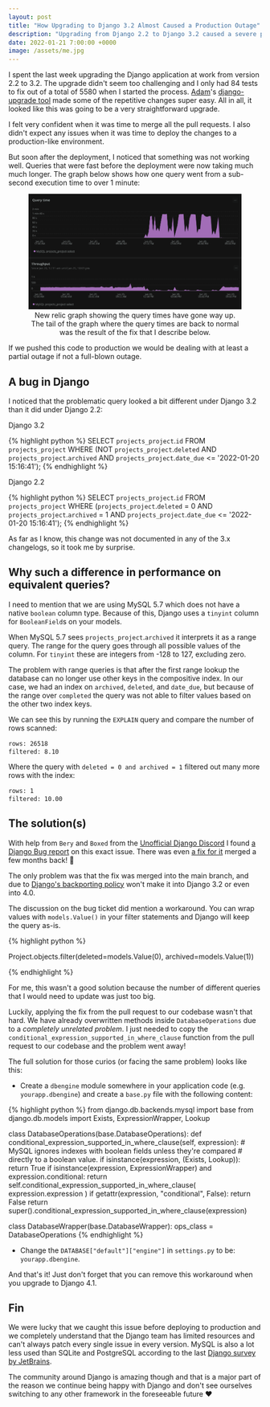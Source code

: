 ```yaml
---
layout: post
title: "How Upgrading to Django 3.2 Almost Caused a Production Outage"
description: "Upgrading from Django 2.2 to Django 3.2 caused a severe performance degradation with MySQL 5.7 due to a bug introduced in Django 3.1."
date: 2022-01-21 7:00:00 +0000
image: /assets/me.jpg
---
```


I spent the last week upgrading the Django application at work from version 2.2 to 3.2. The upgrade didn't seem too challenging and I only had 84 tests to fix out of a total of 5580 when I started the process. [Adam](https://adamj.eu/)'s [django-upgrade tool](https://pypi.org/project/django-upgrade/) made some of the repetitive changes super easy. All in all, it looked like this was going to be a very straightforward upgrade.

I felt very confident when it was time to merge all the pull requests. I also didn't expect any issues when it was time to deploy the changes to a production-like environment.

But soon after the deployment, I noticed that something was not working well. Queries that were fast before the deployment were now taking much much longer. The graph below shows how one query went from a sub-second execution time to over 1 minute:

<figure style="text-align: center">
    <img alt="Graph showing that query times have gone up significantly" src="/assets/pics/django32-query-perf.png" />
    <figcaption>New relic graph showing the query times have gone way up. The tail of the graph where the query times are back to normal was the result of the fix that I describe below.</figcaption>
</figure>

If we pushed this code to production we would be dealing with at least a partial outage if not a full-blown outage.

## A bug in Django

I noticed that the problematic query looked a bit different under Django 3.2 than it did under Django 2.2:

Django 3.2

<!-- prettier-ignore-start -->
{% highlight python %}
SELECT
    `projects_project`.`id`
FROM
    `projects_project`
WHERE (NOT `projects_project`.`deleted`
    AND `projects_project`.`archived`
    AND `projects_project`.`date_due` <= '2022-01-20 15:16:41');
{% endhighlight %}
<!-- prettier-ignore-end -->

Django 2.2

<!-- prettier-ignore-start -->
{% highlight python %}
SELECT
    `projects_project`.`id`
FROM
    `projects_project`
WHERE (`projects_project`.`deleted` = 0
    AND `projects_project`.`archived` = 1
    AND `projects_project`.`date_due` <= '2022-01-20 15:16:41');
{% endhighlight %}
<!-- prettier-ignore-end -->

As far as I know, this change was not documented in any of the 3.x changelogs, so it took me by surprise.

## Why such a difference in performance on equivalent queries?

I need to mention that we are using MySQL 5.7 which does not have a native `boolean` column type. Because of this, Django uses a `tinyint` column for `BooleanField`s on your models.

When MySQL 5.7 sees `projects_project`.`archived` it interprets it as a range query. The range for the query goes through all possible values of the column. For `tinyint` these are integers from -128 to 127, excluding zero.

The problem with range queries is that after the first range lookup the database can no longer use other keys in the compositive index. In our case, we had an index on `archived`, `deleted`, and `date_due`, but because of the range over `completed` the query was not able to filter values based on the other two index keys.

We can see this by running the `EXPLAIN` query and compare the number of rows scanned:

```
rows: 26518
filtered: 8.10
```

Where the query with `deleted = 0 and archived = 1` filtered out many more rows with the index:

```
rows: 1
filtered: 10.00
```

## The solution(s)

With help from `Bery` and `Boxed` from the [Unofficial Django Discord](https://discord.me/unofficial-django) I found [a Django Bug report](https://code.djangoproject.com/ticket/32691) on this exact issue. There was even [a fix for it](https://github.com/django/django/pull/14986/) merged a few months back! 🎉

The only problem was that the fix was merged into the main branch, and due to [Django's backporting policy](https://docs.djangoproject.com/en/4.0/internals/release-process/) won't make it into Django 3.2 or even into 4.0.

The discussion on the bug ticket did mention a workaround. You can wrap values with `models.Value()` in your filter statements and Django will keep the query as-is.

<!-- prettier-ignore-start -->
{% highlight python %}

Project.objects.filter(deleted=models.Value(0), archived=models.Value(1))

{% endhighlight %}
<!-- prettier-ignore-end -->

For me, this wasn't a good solution because the number of different queries that I would need to update was just too big.

Luckily, applying the fix from the pull request to our codebase wasn't that hard. We have already overwritten methods inside `DatabaseOperations` due to a <em data-tooltip="A story for another blog post 😅">completely unrelated problem</em>. I just needed to copy the `conditional_expression_supported_in_where_clause` function from the pull request to our codebase and the problem went away!

The full solution for those curios (or facing the same problem) looks like this:

- Create a `dbengine` module somewhere in your application code (e.g. `yourapp.dbengine`) and create a `base.py` file with the following content:

<!-- prettier-ignore-start -->
{% highlight python %}
from django.db.backends.mysql import base
from django.db.models import Exists, ExpressionWrapper, Lookup

class DatabaseOperations(base.DatabaseOperations):
    def conditional_expression_supported_in_where_clause(self, expression): 
        # MySQL ignores indexes with boolean fields unless they're compared 
        # directly to a boolean value.
        if isinstance(expression, (Exists, Lookup)):
            return True
        if isinstance(expression, ExpressionWrapper) and expression.conditional:
            return self.conditional_expression_supported_in_where_clause(
                expression.expression
            )
        if getattr(expression, "conditional", False):
            return False
        return super().conditional_expression_supported_in_where_clause(expression)


class DatabaseWrapper(base.DatabaseWrapper):
    ops_class = DatabaseOperations
{% endhighlight %}
<!-- prettier-ignore-end -->

- Change the `DATABASE["default"]["engine"]` in `settings.py` to be: `yourapp.dbengine`.

And that's it! Just don't forget that you can remove this workaround when you upgrade to Django 4.1.

## Fin

We were lucky that we caught this issue before deploying to production and we completely understand that the Django team has limited resources and can't always patch every single issue in every version. MySQL is also a lot less used than SQLite and PostgreSQL according to the last [Django survey by JetBrains](https://lp.jetbrains.com/django-developer-survey-2021-486/).

The community around Django is amazing though and that is a major part of the reason we continue being happy with Django and don't see ourselves switching to any other framework in the foreseeable future ❤️
